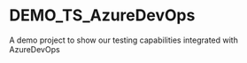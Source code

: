 # DEMO_TS_AzureDevOps
A demo project to show our testing capabilities integrated with AzureDevOps


